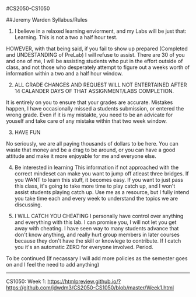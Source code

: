 #CS2050-CS1050

##Jeremy Warden Syllabus/Rules

1. I believe in a relaxed learning enviorment, and my Labs will be just that: Learning. This is not a two a half hour test.
  
  HOWEVER, with that being said, if you fail to show up prepared (Completed and UNDESTANDING of PreLab) I will refuse to assist. There are 30 of you and one of me, I will be assisting students who put in the effort outside of class, and not those who desperately attempt to figure out a weeks worth of information within a two and a half hour window.

2. ALL GRADE CHANGES AND REQUEST WILL NOT ENTERTAINED AFTER 14 CALANDER DAYS OF THAT ASSIGNMENT/LABS COMPLETION.

  It is entirely on you to ensure that your grades are accurate.  Mistakes happen, I have occasionally missed a students submission, or entered the wrong grade.  Even if it is my mistakte, you need to be an advicate for youself and take care of any mistake within that two week window.

3. HAVE FUN

  No seriously, we are all paying thousands of dollars to be here.  You can waste that money and be a drag to be around, or you can have a good attitude and make it more enjoyable for me and everyone else.


4. Be interested in learning
  This information if not approached with the correct mindeset can make you want to jump off atleast three bridges.  If you WANT to learn this stuff, it becomes easy.  If you want to just pass this class, it's going to take more time to play catch up, and I won't assist students playing catch up.  Use me as a resource, but I fully intend you take time each and every week to understand the topics we are discussing.  

5. I WILL CATCH YOU CHEATING
  I personally have control over anything and everything with this lab.  I can promise you, I will not let you get away with cheating.  I have seen way to many students advance that don't know anything, and really hurt group members in later courses because they don't have the skill or knowlege to contribute.  If I catch you it's an automatic ZERO for everyone involved. Period.


To be continued (If necassary I will add more policies as the semester goes on and I feel the need to add anything)


---------------------------------------------------------------------------------------------------------------------

CS1050:
      Week 1: https://htmlpreview.github.io/?https://github.com/jdwdm3/CS2050-CS1050/blob/master/Week1.html
